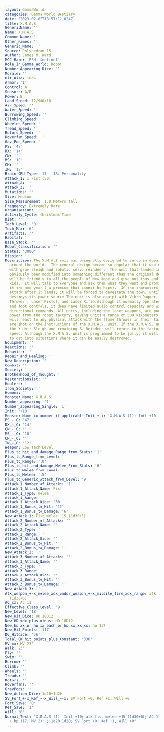 ```yaml
---
layout: GammaWorld
categories: Gamma World Bestiary
date: '2023-02-07T18:57:12.024Z'
title: X.M.A.S
GenericName: ''
Name: X.M.A.S
Common_Name: ''
Other_Names: ''
Generic_Name: ''
Source: Polyhedron 15
Author: James M. Ward
MCC Race: 'PSH: Sentinel'
Role_In_Gamma_World: Robot
Number_Appearing_Dice: '1'
Morale: ''
Hit_Dice: 16d6
Armor: '1'
Control: A
Sensors: A/B
Power: B
Land_Speed: 12/900/18
Air_Speed: ''
Water_Speed: ''
Burrowing_Speed: ''
Climbing_Speed: ''
Wheeled_Speed: ''
Tread_Speed: ''
Rotors_Speed: ''
Hoverfan_Speed: ''
Gav_Pod_Speed: ''
PS: '47'
DX: '14'
CN: ''
MS: '10'
CH: ''
IN: '12'
Brain-CPU Type: '17 - 18: Personality'
Attack_1: 1 Fist (50)
Attack_2: ''
Attack_3: ''
Mutations: ''
Size: Medium
Size_Measurement: 1.8 Meters tall
Frequency: Extremely Rare
Organization: ''
Activity_Cycle: Christmas Time
Diet: ''
Tech_Level: '0'
Tech_Max: '6'
Artifacts: ''
Habitat: ''
Base_Stock: ''
Robot_Classification: ''
Status: '3000'
Mission: ''
Description: The X.M.A.S unit was oringnally designed to serve in department stores
  around the world.  The general design became so popular that it wsa manufavtured
  with grav sleigh and robotic servo reindeer.  The unit that landed in New Hope had
  obviously been modified into something different than the original design intended.  It
  will be friendly to all the people of New Hope and give out tous and hte like to
  kids.  It will talk to everyone and ask them what they want and promise to bring
  it the nex year ( a promise that cannot be kept).  If the characters contine to
  attack after it lands, it will be forced to devestate the town, until some mutant
  destroys its power source.The unit is also equipt with Vibro Dagger, a Stun Greande
  Thrower , Laser Pistol, and Laser Rifle.Although it normally operates with hand
  and foot controls, it does have limited audio control capacity and will obey simple
  directional commands. All units, including the laser weapons, are powered by broadcast
  power from the robot factory, giving units a range of 500 kilometers. The S. Reindeer
  will react to any physical attack with the flame thrower in their tails. Their mini-missiles
  are shot on the instructions of the X.M.A.S. unit. If the X.M.A.S. unit is destroyed,
  the X Unit Sleigh and remaining S. Reindeer will return to the factory at maximum
  speed. Although the X.M.A.S. unit is programmed to be jolly, it will not allow itself
  to get into situations where it can be easily destroyed.
Equipment: ''
Reactions: ''
Behavior: ''
Repair_and_Healing: ''
New_Description: ''
Combat: ''
Society: ''
Brotherhood_of_Thought: ''
Restorationsist: ''
Healers: ''
Iron_Society: ''
Humans: ''
Monster_Name: X.M.A.S
Number_appearing: '1'
Number_appearing_Single: '1'
Init: '+10'
Monster_Name_xx_number_if_applicable_Init_+-x: 'X.M.A.S (1): Init +10'
PS_-_C: '47'
DX_-_C: '14'
CN_-_C: ''
MS_-_C: '10'
CH_-_C: ''
IN_-_C: '12'
Weapon: Low Tech Level
Plus_to_hit_and_damage_Range_from_Stats: '1'
Plus_to_Range_from_Level: ''
Plus_to_Range: '10'
Plus_to_hit_and_damage_Melee_From_Stats: '6'
Plus_to_Melee_from_Level: ''
Plus_to_Melee: '15'
Plus_to_Generic_Attack_from_Level: '9'
Attack_1_Number_of_Attacks: '1'
Attack_1_Attack_Name: Fist
Attack_1_Type: melee
Attack_1_Range: ''
Attack_1_Attack_Dice: '30'
Attack_1_Bonus_to_Hit: '15'
Attack_1_Bonus_to_Damage: '6'
New_Attack_1: Fist melee +15 (1d30+6)
Attack_2_Number_of_Attacks: ''
Attack_2_Attack_Name: ''
Attack_2_Type: ''
Attack_2_Range: ''
Attack_2_Attack_Dice: ''
Attack_2_Bonus_to_Hit: ''
Attack_2_Bonus_to_Damage: ''
New_Attack_2: ''
Attack_3_Number_of_Attacks: ''
Attack_3_Attack_Name: ''
Attack_3_Type: ''
Attack_3_Range: ''
Attack_3_Attack_Dice: ''
Attack_3_Bonus_to_Hit: ''
Attack_3_Bonus_to_Damage: ''
New_Attack_3: ''
Atk_weapon_+-x_melee_xdx_andor_weapon_+-x_missile_fire_xdx_range: atk fist melee +15
  (1d30+6)
AC_xx: AC 11
Effective_Class_Level: '9'
New_Level: '18'
New_Hit_Dice: HD 18D12
New_HD_xdx_plus_minus: HD 18D12
New_hp_xx_or_hp_xx_each_or_hp_xx_xx_xx: hp 117
New_Hit_Points: '117'
D6_Hitdice: '56'
Total_GW_hit_points_plus_Constant: '336'
MV_xx: MV 23'
Walk: 23'
Fly: ''
Swim: ''
Burrow: ''
Climb: ''
Wheels: ''
Treads: ''
Rotors: ''
Hoverfans: ''
GravPods: ''
New_Action_Dice: 1d20+1d20
SV_Fort_+-x_Ref_+-x_Will_+-x: SV Fort +0, Ref +1, Will +0
Fort_Save: '0'
Ref_Save: '1'
Will: '0'
Normal_Text: "X.M.A.S (1): Init +10; atk fist melee +15 (1d30+6); AC 11; HD 18D12\
  \ hp 117; MV 23' ; 1d20+1d20; SV Fort +0, Ref +1, Will +0"
...
```

